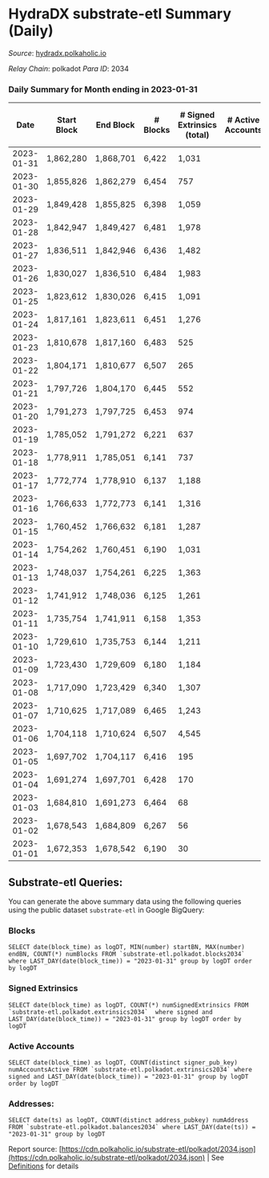 # HydraDX substrate-etl Summary (Daily)

_Source_: [hydradx.polkaholic.io](https://hydradx.polkaholic.io)

*Relay Chain*: polkadot
*Para ID*: 2034



### Daily Summary for Month ending in 2023-01-31


| Date | Start Block | End Block | # Blocks | # Signed Extrinsics (total) | # Active Accounts | # Passive | # New | # Addresses with Balances | # Events | # Transfers | # XCM Transfers In | # XCM Transfers Out |
| ---- | ----------- | --------- | -------- | --------------------------- | ----------------- | --------- | ----- | ------------------------- | -------- | ----------- | ------------------ | ------------------- |
| 2023-01-31 | 1,862,280 | 1,868,701 | 6,422  | 1,031 |  | 12 | 11 | 23,205 | 32,284 | 1,595  | 61 ($84,178.43) | 58 ($37,585.45) |
| 2023-01-30 | 1,855,826 | 1,862,279 | 6,454  | 757 |  | 12 | 13 | 23,195 | 28,786 | 1,172  | 46 ($22,264.42) | 54 ($15,621.96) |
| 2023-01-29 | 1,849,428 | 1,855,825 | 6,398  | 1,059 |  | 12 | 9 | 23,182 | 32,477 | 1,665  | 69 ($65,517.05) | 66 ($68,034.87) |
| 2023-01-28 | 1,842,947 | 1,849,427 | 6,481  | 1,978 |  | 14 | 42 | 23,174 | 42,735 | 2,856  | 110 ($90,881.24) | 85 ($88,307.88) |
| 2023-01-27 | 1,836,511 | 1,842,946 | 6,436  | 1,482 |  | 28 | 26 | 23,136 | 35,958 | 1,935  | 94 ($50,038.16) | 67 ($58,964.01) |
| 2023-01-26 | 1,830,027 | 1,836,510 | 6,484  | 1,983 |  | 29 | 32 | 23,111 | 41,052 | 2,687  | 160 ($128,565.77) | 125 ($79,038.11) |
| 2023-01-25 | 1,823,612 | 1,830,026 | 6,415  | 1,091 |  | 22 | 20 | 23,079 | 32,171 | 1,361  | 89 ($57,070.88) | 67 ($31,517.70) |
| 2023-01-24 | 1,817,161 | 1,823,611 | 6,451  | 1,276 |  |  | 22 | 23,059 | 34,078 | 1,720  | 86 ($57,382.10) | 58 ($45,250.55) |
| 2023-01-23 | 1,810,678 | 1,817,160 | 6,483  | 525 |  | 13 | 14 | 23,038 | 26,156 | 784  | 30 ($11,694.93) | 33 ($9,829.94) |
| 2023-01-22 | 1,804,171 | 1,810,677 | 6,507  | 265 |  | 5 | 2 | 23,024 | 23,081 | 398  | 16 ($6,411.73) | 18 ($3,869.18) |
| 2023-01-21 | 1,797,726 | 1,804,170 | 6,445  | 552 |  | 6 | 5 | 23,022 | 26,372 | 849  | 28 ($5,442.42) | 36 ($92,613.78) |
| 2023-01-20 | 1,791,273 | 1,797,725 | 6,453  | 974 |  | 13 | 11 | 23,017 | 30,565 | 1,175  | 52 ($13,276.21) | 40 ($17,444.40) |
| 2023-01-19 | 1,785,052 | 1,791,272 | 6,221  | 637 |  | 8 | 4 | 23,006 | 26,363 | 861  | 35 ($12,692.98) | 21 ($24,230.93) |
| 2023-01-18 | 1,778,911 | 1,785,051 | 6,141  | 737 |  | 13 | 11 | 23,002 | 27,833 | 1,107  | 68 ($30,994.94) | 39 ($21,427.31) |
| 2023-01-17 | 1,772,774 | 1,778,910 | 6,137  | 1,188 |  | 13 | 13 | 22,991 | 33,444 | 1,879  | 84 ($29,549.61) | 44 ($55,996.00) |
| 2023-01-16 | 1,766,633 | 1,772,773 | 6,141  | 1,316 |  | 15 | 26 | 22,978 | 34,230 | 1,901  | 68 ($20,525.98) | 67 ($23,440.03) |
| 2023-01-15 | 1,760,452 | 1,766,632 | 6,181  | 1,287 |  | 9 | 7 | 22,952 | 34,431 | 1,931  | 58 ($56,153.93) | 62 ($25,257.71) |
| 2023-01-14 | 1,754,262 | 1,760,451 | 6,190  | 1,031 |  | 9 | 12 | 22,945 | 31,146 | 1,449  | 70 ($128,147.21) | 65 ($147,187.84) |
| 2023-01-13 | 1,748,037 | 1,754,261 | 6,225  | 1,363 |  | 16 | 23 | 22,933 | 34,461 | 1,806  | 74 ($50,342.22) | 69 ($49,927.03) |
| 2023-01-12 | 1,741,912 | 1,748,036 | 6,125  | 1,261 |  | 10 | 17 | 22,910 | 33,394 | 1,668  | 89 ($87,527.80) | 49 ($55,155.95) |
| 2023-01-11 | 1,735,754 | 1,741,911 | 6,158  | 1,353 |  | 11 | 24 | 22,895 | 32,470 | 1,718  | 87 ($65,716.58) | 51 ($41,278.91) |
| 2023-01-10 | 1,729,610 | 1,735,753 | 6,144  | 1,211 |  | 13 | 20 | 22,873 | 30,939 | 1,553  | 82 ($26,140.75) | 49 ($15,565.47) |
| 2023-01-09 | 1,723,430 | 1,729,609 | 6,180  | 1,184 |  | 23 | 33 | 22,855 | 30,887 | 1,418  | 119 ($79,009.73) | 78 ($29,735.94) |
| 2023-01-08 | 1,717,090 | 1,723,429 | 6,340  | 1,307 |  | 17 | 35 | 22,823 | 33,596 | 1,856  | 135 ($48,670.37) | 57 ($30,138.16) |
| 2023-01-07 | 1,710,625 | 1,717,089 | 6,465  | 1,243 |  | 25 | 45 | 22,789 | 33,405 | 1,605  | 159 ($59,292.45) | 106 ($26,991.92) |
| 2023-01-06 | 1,704,118 | 1,710,624 | 6,507  | 4,545 |  | 79 | 156 | 22,752 | 64,501 | 3,949  | 504 ($140,276.65) | 193 ($73,009.73) |
| 2023-01-05 | 1,697,702 | 1,704,117 | 6,416  | 195 |  |  | 27 | 22,602 | 21,239 | 59  | 10 ($51,110.88) | 1 ($115.70) |
| 2023-01-04 | 1,691,274 | 1,697,701 | 6,428  | 170 |  | 21 | 11 | 22,576 | 20,903 | 41  | 4 ($11.66) | 2 ($9.67) |
| 2023-01-03 | 1,684,810 | 1,691,273 | 6,464  | 68 |  | 5 | 8 | 22,566 | 20,298 | 21  | 10 ($5.62) | 1 ($5.17) |
| 2023-01-02 | 1,678,543 | 1,684,809 | 6,267  | 56 |  | 26 | 12 | 22,558 | 19,695 | 29  | 12 ($14.72) | 7 ($10.60) |
| 2023-01-01 | 1,672,353 | 1,678,542 | 6,190  | 30 |  | 6 | 6 | 22,547 | 19,191 | 11  | 9 ($17.97) | 10 ($12.47) |

## Substrate-etl Queries:
You can generate the above summary data using the following queries using the public dataset `substrate-etl` in Google BigQuery:


### Blocks
```
SELECT date(block_time) as logDT, MIN(number) startBN, MAX(number) endBN, COUNT(*) numBlocks FROM `substrate-etl.polkadot.blocks2034`  where LAST_DAY(date(block_time)) = "2023-01-31" group by logDT order by logDT
```


### Signed Extrinsics
```
SELECT date(block_time) as logDT, COUNT(*) numSignedExtrinsics FROM `substrate-etl.polkadot.extrinsics2034`  where signed and LAST_DAY(date(block_time)) = "2023-01-31" group by logDT order by logDT
```


### Active Accounts
```
SELECT date(block_time) as logDT, COUNT(distinct signer_pub_key) numAccountsActive FROM `substrate-etl.polkadot.extrinsics2034` where signed and LAST_DAY(date(block_time)) = "2023-01-31" group by logDT order by logDT
```


### Addresses:
```
SELECT date(ts) as logDT, COUNT(distinct address_pubkey) numAddress FROM `substrate-etl.polkadot.balances2034` where LAST_DAY(date(ts)) = "2023-01-31" group by logDT
```



Report source: [https://cdn.polkaholic.io/substrate-etl/polkadot/2034.json](https://cdn.polkaholic.io/substrate-etl/polkadot/2034.json) | See [Definitions](/DEFINITIONS.md) for details

